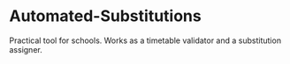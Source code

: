 # Automated-Substitutions
Practical tool for schools. Works as a timetable validator and a substitution assigner.
